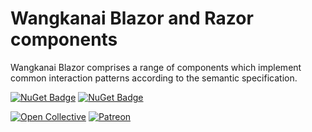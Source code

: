 # Wangkanai Blazor and Razor components

Wangkanai Blazor comprises a range of components which implement common interaction patterns according to the semantic
specification.

[![NuGet Badge](https://buildstats.info/nuget/wangkanai.blazor)](https://www.nuget.org/packages/wangkanai.blazor)
[![NuGet Badge](https://buildstats.info/nuget/wangkanai.blazor?includePreReleases=true)](https://www.nuget.org/packages/wangkanai.blazor)

[![Open Collective](https://img.shields.io/badge/open%20collective-support%20me-3385FF.svg)](https://opencollective.com/wangkanai)
[![Patreon](https://img.shields.io/badge/patreon-support%20me-d9643a.svg)](https://www.patreon.com/wangkanai)